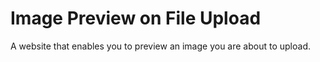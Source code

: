 # Image Preview on File Upload

A website that enables you to preview an image you are about to upload.
